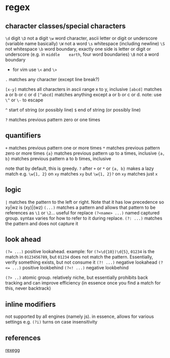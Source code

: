 # regex

## character classes/special characters

`\d` digit
`\D` not a digit
`\w` word character, ascii letter or digit or underscore (variable name basically)
`\W` not a word
`\s` whitespace (including newline)
`\S` not whitespace
`\b` word boundary, exactly one side is letter or digit or underscore (e.g. in `middle    earth`, four word boundaries)
`\B` not a word boundary
- for vim use `\<` and `\>`

`.` matches any character (except line break?)

`[x-y]` matches all characters in ascii range x to y, inclusive
`[abcd]` matches a or b or c or d
`[^abcd]` matches anything except a or b or c or d. 
note: use `\^` or `\-` to escape

`^` start of string (or possibly line)
`$` end of string (or possibly line)

`?` matches previous pattern zero or one times

## quantifiers
`+` matches previous pattern one or more times
`*` matches previous pattern zero or more times
`{a}` matches previous pattern up to a times, inclusive
`{a, b}` matches previous pattern a to b times, inclusive

note that by default, this is greedy. `?` after `+` or `*` or `{a, b}` makes a lazy match
e.g. `\w{1, 2}` on `xy` matches `xy` but `\w{1, 2}?` on `xy` matches just `x`

## logic
`|` matches the pattern to the left or right. Note that it has low precedence so xy|wz is (xy)|(wz)
`(...)` matches a pattern and allows that pattern to be references as `\1` or `\2`... useful for replace
`(?<name> ...)` named captured group. syntax varies for how to refer to it during replace.
`(?: ...)` matches the pattern and does not capture it

## look ahead
`(?= ...)` positive lookahead. example: for `(?=\d{10})\d{5}`, `01234` is the match in `0123456789`, but `01234` does not match the pattern. Essentially, verify something exists, but not consume it
`(?! ...)` negative lookahead
`(?<= ...)` positive lookbehind
`(?<! ...)` negative lookbehind

`(?> ..)` atomic group. relatively niche, but essentially prohibits back tracking and can improve efficiency (in essence once you find a match for this, never backtrack)

## inline modifiers
not supported by all engines (namely js). in essence, allows for various settings
e.g. `(?i)` turns on case insensitivity

## references
[rexegg](https://www.rexegg.com/regex-quickstart.php)

